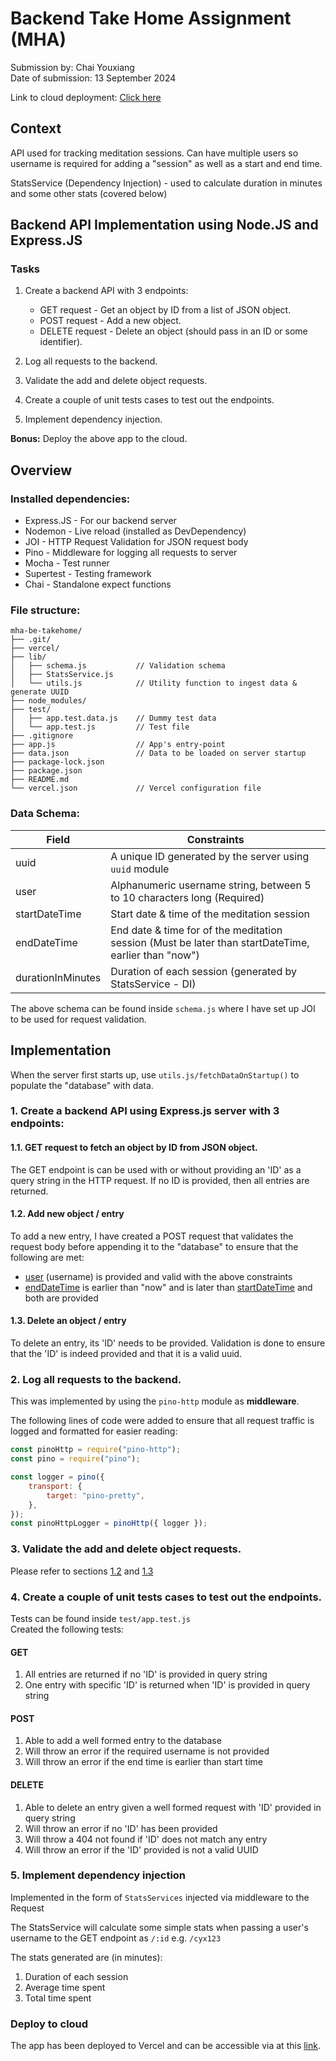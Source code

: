 # Backend Take Home Assignment (MHA)

Submission by: Chai Youxiang </br>
Date of submission: 13 September 2024

Link to cloud deployment: [Click here](https://mha-be-takehome-git-main-youxiang-gits-projects.vercel.app/)

## Context

API used for tracking meditation sessions. Can have multiple users so username is required for adding a "session" as well as a start and end time.

StatsService (Dependency Injection) - used to calculate duration in minutes and some other stats (covered below)

## Backend API Implementation using Node.JS and Express.JS

### Tasks

1. Create a backend API with 3 endpoints:

    - GET request - Get an object by ID from a list of JSON object.
    - POST request - Add a new object.
    - DELETE request - Delete an object (should pass in an ID or some identifier).

2. Log all requests to the backend.

3. Validate the add and delete object requests.

4. Create a couple of unit tests cases to test out the endpoints.

5. Implement dependency injection.

**Bonus:** Deploy the above app to the cloud.

## Overview

### Installed dependencies:

<ul>
    <li> Express.JS - For our backend server</li>
    <li> Nodemon - Live reload (installed as DevDependency) </li>
    <li> JOI - HTTP Request Validation for JSON request body </li>
    <li> Pino - Middleware for logging all requests to server </li>
    <li> Mocha - Test runner </li>
    <li> Supertest - Testing framework </li>
    <li> Chai - Standalone expect functions </li>
</ul>

### File structure:

```
mha-be-takehome/
├── .git/
├── vercel/
├── lib/
│   ├── schema.js           // Validation schema
│   ├── StatsService.js
│   └── utils.js            // Utility function to ingest data & generate UUID
├── node_modules/
├── test/
│   ├── app.test.data.js    // Dummy test data
│   └── app.test.js         // Test file
├── .gitignore
├── app.js                  // App's entry-point
├── data.json               // Data to be loaded on server startup
├── package-lock.json
├── package.json
├── README.md
└── vercel.json             // Vercel configuration file
```

### Data Schema:

| Field             | Constraints                                                                                          |
| ----------------- | ---------------------------------------------------------------------------------------------------- |
| uuid              | A unique ID generated by the server using `uuid` module                                              |
| user              | Alphanumeric username string, between 5 to 10 characters long (Required)                             |
| startDateTime     | Start date & time of the meditation session                                                          |
| endDateTime       | End date & time for of the meditation session (Must be later than startDateTime, earlier than "now") |
| durationInMinutes | Duration of each session (generated by StatsService - DI)                                            |

The above schema can be found inside `schema.js` where I have set up JOI to be used for request validation. </br>

## Implementation

When the server first starts up, use `utils.js/fetchDataOnStartup()` to populate the "database" with data.

### 1. Create a backend API using Express.js server with 3 endpoints:

#### 1.1. GET request to fetch an object by ID from JSON object.

The GET endpoint is can be used with or without providing an 'ID' as a query string in the HTTP request. If no ID is provided, then all entries are returned.

#### 1.2. Add new object / entry

To add a new entry, I have created a POST request that validates the request body before appending it to the "database" to ensure that the following are met: </br>

-   <u>user</u> (username) is provided and valid with the above constraints
-   <u>endDateTime</u> is earlier than "now" and is later than <u>startDateTime</u> and both are provided

#### 1.3. Delete an object / entry

To delete an entry, its 'ID' needs to be provided. Validation is done to ensure that the 'ID' is indeed provided and that it is a valid uuid.

### 2. Log all requests to the backend.

This was implemented by using the `pino-http` module as **middleware**. </br>

The following lines of code were added to ensure that all request traffic is logged and formatted for easier reading:

```javascript
const pinoHttp = require("pino-http");
const pino = require("pino");

const logger = pino({
	transport: {
		target: "pino-pretty",
	},
});
const pinoHttpLogger = pinoHttp({ logger });
```

### 3. Validate the add and delete object requests.

Please refer to sections [1.2](#12-add-new-object--entry) and [1.3](#13-delete-an-object--entry)

### 4. Create a couple of unit tests cases to test out the endpoints.

Tests can be found inside `test/app.test.js` </br>
Created the following tests:

#### GET

1. All entries are returned if no 'ID' is provided in query string
2. One entry with specific 'ID' is returned when 'ID' is provided in query string

#### POST

1. Able to add a well formed entry to the database
2. Will throw an error if the required username is not provided
3. Will throw an error if the end time is earlier than start time

#### DELETE

1. Able to delete an entry given a well formed request with 'ID' provided in query string
2. Will throw an error if no 'ID' has been provided
3. Will throw a 404 not found if 'ID' does not match any entry
4. Will throw an error if the 'ID' provided is not a valid UUID

### 5. Implement dependency injection

Implemented in the form of `StatsServices` injected via middleware to the Request

The StatsService will calculate some simple stats when passing a user's username to the GET endpoint as `/:id` e.g. `/cyx123`

The stats generated are (in minutes):

1. Duration of each session
2. Average time spent
3. Total time spent

### Deploy to cloud

The app has been deployed to Vercel and can be accessible via at this [link](https://mha-be-takehome-git-main-youxiang-gits-projects.vercel.app/).
